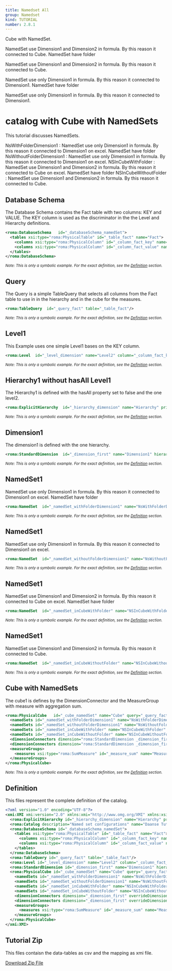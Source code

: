 ```yaml
---
title: Namedset All
group: Namedset
kind: TUTORIAL
number: 2.8.1
---
```

Cube with NamedSet.


NamedSet use Dimension1 and Dimension2 in formula. By this reason it connected to Cube. NamedSet have folder

NamedSet use Dimension1 and Dimension2 in formula. By this reason it connected to Cube.

NamedSet use only Dimension1 in formula. By this reason it connected to Dimension1. NamedSet have folder

NamedSet use only Dimension1 in formula. By this reason it connected to Dimension1.

# catalog with Cube with NamedSets

This tutorial discusses NamedSets.

NsWithFolderDimension1    : NamedSet use only Dimension1 in formula. By this reason it connected to Dimension1 on excel. NamedSet have folder
NsWithoutFolderDimension1 : NamedSet use only Dimension1 in formula. By this reason it connected to Dimension1 on excel.
NSInCubeWithFolder        : NamedSet use Dimension1 and Dimension2 in formula. By this reason it connected to Cube on excel. NamedSet have folder
NSInCubeWithoutFolder     : NamedSet use Dimension1 and Dimension2 in formula. By this reason it connected to Cube.


## Database Schema

The Database Schema contains the Fact table with two columns: KEY and VALUE. The KEY column is used as the discriminator in the the Level and Hierarchy definitions.


```xml
<roma:DatabaseSchema   id="_databaseSchema_namedSet">
  <tables xsi:type="roma:PhysicalTable" id="_table_fact" name="Fact">
    <columns xsi:type="roma:PhysicalColumn" id="_column_fact_key" name="KEY"/>
    <columns xsi:type="roma:PhysicalColumn" id="_column_fact_value" name="VALUE" type="Integer"/>
  </tables>
</roma:DatabaseSchema>

```
*<small>Note: This is only a symbolic example. For the exact definition, see the [Definition](#definition) section.</small>*
## Query

The Query is a simple TableQuery that selects all columns from the Fact table to use in in the hierarchy and in the cube for the measures.


```xml
<roma:TableQuery  id="_query_fact" table="_table_fact"/>

```
*<small>Note: This is only a symbolic example. For the exact definition, see the [Definition](#definition) section.</small>*
## Level1

This Example uses one simple Level1 bases on the KEY column.


```xml
<roma:Level  id="_level_dimension" name="Level2" column="_column_fact_key"/>

```
*<small>Note: This is only a symbolic example. For the exact definition, see the [Definition](#definition) section.</small>*
## Hierarchy1 without hasAll Level1

The Hierarchy1 is defined with the hasAll property set to false and the one level2.


```xml
<roma:ExplicitHierarchy  id="_hierarchy_dimension" name="Hierarchy" primaryKey="_column_fact_key" query="_query_fact" levels="_level_dimension"/>

```
*<small>Note: This is only a symbolic example. For the exact definition, see the [Definition](#definition) section.</small>*
## Dimension1

The dimension1 is defined with the one hierarchy.


```xml
<roma:StandardDimension  id="_dimension_first" name="Dimension1" hierarchies="roma:ExplicitHierarchy _hierarchy_dimension"/>

```
*<small>Note: This is only a symbolic example. For the exact definition, see the [Definition](#definition) section.</small>*
## NamedSet1

NamedSet use only Dimension1 in formula. By this reason it connected to Dimension1 on excel. NamedSet have folder


```xml
<roma:NamedSet  id="_namedSet_withFolderDimension1" name="NsWithFolderDimension1" displayFolder="Folder1" formula="TopCount([Dimension1].[Level2].MEMBERS, 5, [Measures].[Measure1])"/>

```
*<small>Note: This is only a symbolic example. For the exact definition, see the [Definition](#definition) section.</small>*
## NamedSet1

NamedSet use only Dimension1 in formula. By this reason it connected to Dimension1 on excel.


```xml
<roma:NamedSet  id="_namedSet_withoutFolderDimension1" name="NsWithoutFolderDimension1" formula="TopCount([Dimension1].[Level2].MEMBERS, 5, [Measures].[Measure1])"/>

```
*<small>Note: This is only a symbolic example. For the exact definition, see the [Definition](#definition) section.</small>*
## NamedSet1

NamedSet use Dimension1 and Dimension2 in formula. By this reason it connected to Cube on excel. NamedSet have folder


```xml
<roma:NamedSet  id="_namedSet_inCubeWithFolder" name="NSInCubeWithFolder" displayFolder="Folder2" formula="{([Dimension1].[Level2].[A], [Dimension2].[Level2].[A]), ([Dimension1].[Level2].[B], [Dimension2].[Level2].[B])}"/>

```
*<small>Note: This is only a symbolic example. For the exact definition, see the [Definition](#definition) section.</small>*
## NamedSet1

NamedSet use Dimension1 and Dimension2 in formula. By this reason it connected to Cube.


```xml
<roma:NamedSet  id="_namedSet_inCubeWithoutFolder" name="NSInCubeWithoutFolder" formula="{([Dimension1].[Level2].[A], [Dimension2].[Level2].[A]), ([Dimension1].[Level2].[B], [Dimension2].[Level2].[B])}"/>

```
*<small>Note: This is only a symbolic example. For the exact definition, see the [Definition](#definition) section.</small>*
## Cube with NamedSets

The cube1 is defines by the DimensionConnector  and the MeasureGroup with measure with aggregation sum.


```xml
<roma:PhysicalCube   id="_cube_namedSet" name="Cube" query="_query_fact">
  <namedSets id="_namedSet_withFolderDimension1" name="NsWithFolderDimension1" displayFolder="Folder1" formula="TopCount([Dimension1].[Level2].MEMBERS, 5, [Measures].[Measure1])"/>
  <namedSets id="_namedSet_withoutFolderDimension1" name="NsWithoutFolderDimension1" formula="TopCount([Dimension1].[Level2].MEMBERS, 5, [Measures].[Measure1])"/>
  <namedSets id="_namedSet_inCubeWithFolder" name="NSInCubeWithFolder" displayFolder="Folder2" formula="{([Dimension1].[Level2].[A], [Dimension2].[Level2].[A]), ([Dimension1].[Level2].[B], [Dimension2].[Level2].[B])}"/>
  <namedSets id="_namedSet_inCubeWithoutFolder" name="NSInCubeWithoutFolder" formula="{([Dimension1].[Level2].[A], [Dimension2].[Level2].[A]), ([Dimension1].[Level2].[B], [Dimension2].[Level2].[B])}"/>
  <dimensionConnectors dimension="roma:StandardDimension _dimension_first" overrideDimensionName="Dimension1" id="_dimensionConnector_first"/>
  <dimensionConnectors dimension="roma:StandardDimension _dimension_first" overrideDimensionName="Dimension2" id="_dimensionConnector_second"/>
  <measureGroups>
    <measures xsi:type="roma:SumMeasure" id="_measure_sum" name="Measure1" column="_column_fact_value"/>
  </measureGroups>
</roma:PhysicalCube>

```
*<small>Note: This is only a symbolic example. For the exact definition, see the [Definition](#definition) section.</small>*

## Definition

This files represent the complete definition of the catalog.

```xml
<?xml version="1.0" encoding="UTF-8"?>
<xmi:XMI xmi:version="2.0" xmlns:xmi="http://www.omg.org/XMI" xmlns:xsi="http://www.w3.org/2001/XMLSchema-instance" xmlns:roma="https://www.daanse.org/spec/org.eclipse.daanse.rolap.mapping">
  <roma:ExplicitHierarchy id="_hierarchy_dimension" name="Hierarchy" primaryKey="_column_fact_key" query="_query_fact" levels="_level_dimension"/>
  <roma:Catalog description="Named set configurations" name="Daanse Tutorial - Namedset All" cubes="_cube_namedSet" dbschemas="_databaseSchema_namedSet"/>
  <roma:DatabaseSchema id="_databaseSchema_namedSet">
    <tables xsi:type="roma:PhysicalTable" id="_table_fact" name="Fact">
      <columns xsi:type="roma:PhysicalColumn" id="_column_fact_key" name="KEY"/>
      <columns xsi:type="roma:PhysicalColumn" id="_column_fact_value" name="VALUE" type="Integer"/>
    </tables>
  </roma:DatabaseSchema>
  <roma:TableQuery id="_query_fact" table="_table_fact"/>
  <roma:Level id="_level_dimension" name="Level2" column="_column_fact_key"/>
  <roma:StandardDimension id="_dimension_first" name="Dimension1" hierarchies="_hierarchy_dimension"/>
  <roma:PhysicalCube id="_cube_namedSet" name="Cube" query="_query_fact">
    <namedSets id="_namedSet_withFolderDimension1" name="NsWithFolderDimension1" displayFolder="Folder1" formula="TopCount([Dimension1].[Level2].MEMBERS, 5, [Measures].[Measure1])"/>
    <namedSets id="_namedSet_withoutFolderDimension1" name="NsWithoutFolderDimension1" formula="TopCount([Dimension1].[Level2].MEMBERS, 5, [Measures].[Measure1])"/>
    <namedSets id="_namedSet_inCubeWithFolder" name="NSInCubeWithFolder" displayFolder="Folder2" formula="{([Dimension1].[Level2].[A], [Dimension2].[Level2].[A]), ([Dimension1].[Level2].[B], [Dimension2].[Level2].[B])}"/>
    <namedSets id="_namedSet_inCubeWithoutFolder" name="NSInCubeWithoutFolder" formula="{([Dimension1].[Level2].[A], [Dimension2].[Level2].[A]), ([Dimension1].[Level2].[B], [Dimension2].[Level2].[B])}"/>
    <dimensionConnectors dimension="_dimension_first" overrideDimensionName="Dimension1" id="_dimensionConnector_first"/>
    <dimensionConnectors dimension="_dimension_first" overrideDimensionName="Dimension2" id="_dimensionConnector_second"/>
    <measureGroups>
      <measures xsi:type="roma:SumMeasure" id="_measure_sum" name="Measure1" column="_column_fact_value"/>
    </measureGroups>
  </roma:PhysicalCube>
</xmi:XMI>

```



## Tutorial Zip
This files contaisn the data-tables as csv and the mapping as xmi file.

<a href="./zip/tutorial.namedset.zip" download>Download Zip File</a>
